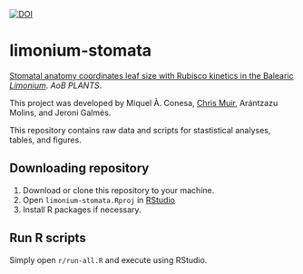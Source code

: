 [![DOI](https://zenodo.org/badge/173422871.svg)](https://zenodo.org/badge/latestdoi/173422871)

# limonium-stomata

[Stomatal anatomy coordinates leaf size with Rubisco kinetics in the Balearic *Limonium*](https://doi.org/10.1093/aobpla/plz050). *AoB PLANTS*.

This project was developed by Miquel À. Conesa, [Chris Muir](www.chrisdmuir.com), Arántzazu Molins, and Jeroni Galmés.

This repository contains raw data and scripts for stastistical analyses, tables, and figures.

## Downloading repository 

1. Download or clone this repository to your machine.
2. Open `limonium-stomata.Rproj` in [RStudio](https://www.rstudio.com/)
3. Install R packages if necessary.

## Run R scripts

Simply open `r/run-all.R` and execute using RStudio.
